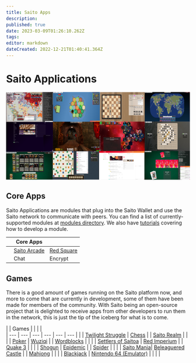 ```yaml
---
title: Saito Apps
description: 
published: true
date: 2023-03-09T01:26:10.262Z
tags: 
editor: markdown
dateCreated: 2022-12-21T01:40:41.364Z
---
```


# Saito Applications

![](/apps.png)

## Core Apps

Saito Applications are modules that plug into the Saito Wallet and use the Saito network to communicate with peers. You can find a list of currently-supported modules at [modules directory](https://github.com/SaitoTech/saito-lite-rust/tree/master/mods). We also have [tutorials](/tech/tutorials) covering how to develop a module.

|     | Core Apps |     |
| --- | --- | --- |
|     | [Saito Arcade](/tech/applications/arcade) | [Red Square](/tech/applications/RedSquare) |
|     | Chat | Encrypt |

## Games

There is a good amount of games running on the Saito platform now, and more to come that are currently in development, some of them have been made for members of the community. With Saito being an open-source project that is delighted to receive apps from other developers to run them in the network, this is just the tip of the iceberg for what is to come.

|     | Games |     |     |     |     
| --- | --- | --- | --- | --- | --- |
|     | [Twilight Struggle](/tech/applications/twilightStruggle) | [Chess](/tech/applications/chess) |     | [Saito Realm](/tech/applications/realm) |     |
|     | [Poker](/tech/applications/poker) | [Wuziqi](/tech/applications/wuziqi) |     | [Wordblocks](/tech/applications/wordblocks) |     |
|     | [Settlers of Saitoa](/tech/applications/settlers) | [Red Imperium](/tech/applications/redImperium) |     | [Quake 3](/tech/applications/quake3) |     |
|     | [Shogun](/tech/applications/dominion) | [Epidemic](/tech/applications/epidemic) |     | [Spider](/tech/applications/spider) |     |
|     | [Saito Mania](/tech/applications/SaitoMania)| [Beleaguered Castle](/tech/applications/BeleagueredCastle) |     | [Mahjong](/tech/applications/Mahjong) |     |
|     | [Blackjack](/tech/applications/Blackjack) | [Nintendo 64 (Emulator)](/tech/applications/n64) |     |     |     |